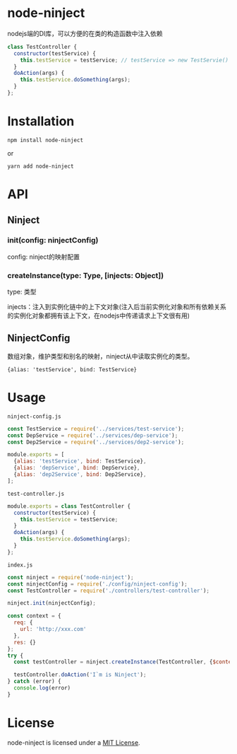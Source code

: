 # node-ninject
nodejs端的DI库，可以方便的在类的构造函数中注入依赖
```javascript
class TestController {
  constructor(testService) {
    this.testService = testService; // testService => new TestServie()
  }
  doAction(args) {
    this.testService.doSomething(args);
  }
};
```

# Installation
```
npm install node-ninject
```

or

```
yarn add node-ninject
```

# API

## Ninject
### init(config: ninjectConfig)
config: ninject的映射配置

### createInstance(type: Type, [injects: Object])
type: 类型

injects：注入到实例化链中的上下文对象(注入后当前实例化对象和所有依赖关系的实例化对象都拥有该上下文，在nodejs中传递请求上下文很有用)


## NinjectConfig
数组对象，维护类型和别名的映射，ninject从中读取实例化的类型。

```
{alias: 'testService', bind: TestService}
```


# Usage
`ninject-config.js`
``` javascript
const TestService = require('../services/test-service');
const DepService = require('../services/dep-service');
const Dep2Service = require('../services/dep2-service');

module.exports = [
  {alias: 'testService', bind: TestService},
  {alias: 'depService', bind: DepService},
  {alias: 'dep2Service', bind: Dep2Service},
];

```
`test-controller.js`
``` javascript
module.exports = class TestController {
  constructor(testService) {
    this.testService = testService;
  }
  doAction(args) {
    this.testService.doSomething(args);
  }
};

```
`index.js`
``` javascript
const ninject = require('node-ninject');
const ninjectConfig = require('./config/ninject-config');
const TestController = require('./controllers/test-controller');

ninject.init(ninjectConfig);

const context = {
  req: {
    url: 'http://xxx.com'
  },
  res: {}
};
try {
  const testController = ninject.createInstance(TestController, {$context: context});

  testController.doAction('I`m is Ninject');
} catch (error) {
  console.log(error)
}
```

# License

node-ninject is licensed under a [MIT  License](./LICENSE).
